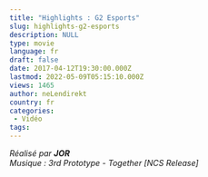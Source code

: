 ```yaml
---
title: "Highlights : G2 Esports"
slug: highlights-g2-esports
description: NULL
type: movie
language: fr
draft: false
date: 2017-04-12T19:30:00.000Z
lastmod: 2022-05-09T05:15:10.000Z
views: 1465
author: neLendirekt
country: fr
categories:
 - Vidéo
tags:
---
```

  
_Réalisé par **JOR**_  
_Musique : 3rd Prototype - Together \[NCS Release\]_
